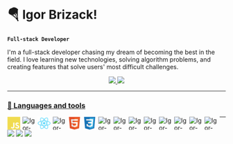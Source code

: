 # 🪂 Igor Brizack!

**`Full-stack Developer`**

I'm a full-stack developer chasing my dream of becoming the best in the field. I love learning new technologies, solving algorithm problems, and creating features that solve users' most difficult challenges.

<div align="center">
  <a href="https://github.com/igorbrizack">
  <img height="130em" src="https://github-readme-stats.vercel.app/api?username=IgorBrizack&show_icons=true&theme=dark&include_all_commits=true&count_private=true"/>
  <img height="130em" src="https://github-readme-stats.vercel.app/api/top-langs/?username=IgorBrizack&layout=compact&langs_count=7&theme=dark"/>
</div>

---

### 🤖 Languages and tools

<img align="left" alt="Igor" height="30" width="30" style="padding-right:5px;" src="https://raw.githubusercontent.com/devicons/devicon/master/icons/javascript/javascript-plain.svg">
<img align="left" alt="Igor-TypeScript" height="30" width="30" style="padding-right:5px;" src="https://cdn.jsdelivr.net/gh/devicons/devicon/icons/typescript/typescript-original.svg" />
<img align="left" alt="Igor-React" height="30" width="30" style="padding-right:5px;" src="https://raw.githubusercontent.com/devicons/devicon/master/icons/react/react-original.svg">
<img align="left" alt="Igor-Angular" height="30" width="30" style="padding-right:5px;" src="https://cdn.jsdelivr.net/gh/devicons/devicon@latest/icons/angular/angular-original.svg" />
<img align="left" alt="Igor-HTML" height="30" width="30" style="padding-right:5px;" src="https://raw.githubusercontent.com/devicons/devicon/master/icons/html5/html5-original.svg">
<img align="left" alt="Igor-CSS" height="30" width="30" style="padding-right:5px;" src="https://raw.githubusercontent.com/devicons/devicon/master/icons/css3/css3-original.svg">
<img align="left" alt="Igor-GraphQL" height="30" width="30" style="padding-right:5px;" src="https://cdn.jsdelivr.net/gh/devicons/devicon@latest/icons/graphql/graphql-plain.svg" />
<img align="left" alt="Igor-NestJS" height="30" width="30" style="padding-right:5px;" src="https://cdn.jsdelivr.net/gh/devicons/devicon@latest/icons/nestjs/nestjs-original.svg" />
<img align="left" alt="Igor-Docker" height="30" width="30" style="padding-right:5px;" src="https://cdn.jsdelivr.net/gh/devicons/devicon/icons/docker/docker-original.svg" />
<img align="left" alt="Igor-mySQL" height="30" width="30" style="padding-right:5px;" src="https://cdn.jsdelivr.net/gh/devicons/devicon/icons/mysql/mysql-original.svg" />
<img align="left" alt="Igor-Node" height="30" width="30" style="padding-right:5px;" src="https://cdn.jsdelivr.net/gh/devicons/devicon/icons/nodejs/nodejs-plain.svg" />
<img align="left" alt="Igor-Python" height="30" width="30" style="padding-right:5px;" <img src="https://cdn.jsdelivr.net/gh/devicons/devicon/icons/python/python-original.svg" />
<img align="left" alt="Igor-FastAPI" height="30" width="30" style="padding-right:5px;" src="https://cdn.jsdelivr.net/gh/devicons/devicon/icons/fastapi/fastapi-original.svg" />
<img align="left" alt="Igor-AWS" width="30" height="30" style="padding-right:5px;" src="https://img.icons8.com/color/30/amazon-web-services.png"/>

---

<div> 
  <a href="https://www.instagram.com/igorbrizack/?hl=pt" target="_blank"><img src="https://img.shields.io/badge/-Instagram-%23E4405F?style=for-the-badge&logo=instagram&logoColor=white" target="_blank"></a>
  <a href = "mailto:igor_brizack@hotmail.com.com"><img src="https://img.shields.io/badge/-Gmail-%23333?style=for-the-badge&logo=gmail&logoColor=white" target="_blank"></a>
  <a href="https://www.linkedin.com/in/igor-brizack-a627b1129/" target="_blank"><img src="https://img.shields.io/badge/-LinkedIn-%230077B5?style=for-the-badge&logo=linkedin&logoColor=white" target="_blank"></a>  
</div>
